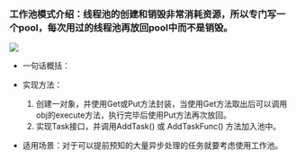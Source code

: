 ### 工作池模式介绍：线程池的创建和销毁非常消耗资源，所以专门写一个pool，每次用过的线程池再放回pool中而不是销毁。
![](?raw=true)
- 一句话概括：
- 实现方法：
    1. 创建一对象，并使用Get或Put方法封装，当使用Get方法取出后可以调用obj的execute方法，执行完毕后使用Put方法再次放回。
    2. 实现Task接口，并调用AddTask() 或 AddTaskFunc() 方法加入池中。
     
- 适用场景：对于可以提前预知的大量异步处理的任务就要考虑使用工作池。
  
  

